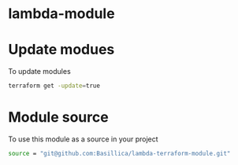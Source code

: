 # lambda-module

# Update modues
To update modules
```bash
terraform get -update=true
```

# Module source
To use this module as a source in your project
```bash
source = "git@github.com:Basillica/lambda-terraform-module.git"
```